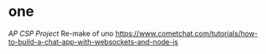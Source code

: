 # one
*AP CSP Project*
Re-make of uno
<https://www.cometchat.com/tutorials/how-to-build-a-chat-app-with-websockets-and-node-js>
